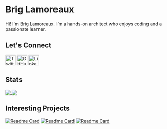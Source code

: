 Brig Lamoreaux
==============

Hi! I'm Brig Lamoreaux. I’m a hands-on architect who enjoys coding and a passionate learner.

Let's Connect
-------------

[<img height="32" width="32" src="https://unpkg.com/simple-icons@v4/icons/twitter.svg" alt="Twitter" />](https://twitter.com/brig_lamoreaux)
[<img height="32" width="32" src="https://unpkg.com/simple-icons@v4/icons/github.svg" alt="GitHub" />](https://github.com/briglx/)
[<img height="32" width="32" src="https://unpkg.com/simple-icons@v4/icons/linkedin.svg" alt="LinkedIn" />](https://www.linkedin.com/in/briglamoreaux/)

Stats
-----

<a href="https://github.com/briglx">
  <img align="center" src="https://github-readme-stats.vercel.app/api?username=briglx&count_private=true&show_icons=true" />
</a>
<a href="https://github.com/briglx">
  <img align="center" src="https://github-readme-stats.vercel.app/api/top-langs/?username=briglx&count_private=true&show_icons=true&layout=compact&hide=jupyter notebook" />
</a>

Interesting Projects
--------------------
[![Readme Card](https://github-readme-stats.vercel.app/api/pin/?username=briglx&repo=AzureBillingReports)](https://github.com/briglx/AzureBillingReports)
[![Readme Card](https://github-readme-stats.vercel.app/api/pin/?username=briglx&repo=streaming_logic_app_demo)](https://github.com/briglx/streaming_logic_app_demo)
[![Readme Card](https://github-readme-stats.vercel.app/api/pin/?username=lamoreauxlab&repo=srpenergy-api-client-python)](https://github.com/lamoreauxlab/srpenergy-api-client-python)




<!--
**briglx/briglx** is a ✨ _special_ ✨ repository because its `README.md` (this file) appears on your GitHub profile.

Here are some ideas to get you started:

- 🔭 I’m currently working on ...
- 🌱 I’m currently learning ...
- 👯 I’m looking to collaborate on ...
- 🤔 I’m looking for help with ...
- 💬 Ask me about ...
- 📫 How to reach me: ...
- 😄 Pronouns: ...
- ⚡ Fun fact: ...
-->
